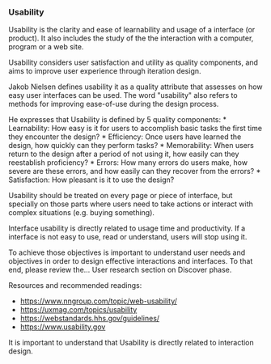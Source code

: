 ### Usability

Usability is the clarity and ease of learnability and usage of a interface (or product). 
It also includes the study of the the interaction with a computer, program or a web site. 

Usability considers user satisfaction and utility as quality components, and aims to improve user experience through iteration design. 

Jakob Nielsen defines usability it as a quality attribute that assesses on how easy user interfaces can be used. The word "usability" also refers to methods for improving ease-of-use during the design process. 

He expresses that Usability is defined by 5 quality components:
    * Learnability: How easy is it for users to accomplish basic tasks the first time they encounter the design?
    * Efficiency: Once users have learned the design, how quickly can they perform tasks?
    * Memorability: When users return to the design after a period of not using it, how easily can they reestablish proficiency?
    * Errors: How many errors do users make, how severe are these errors, and how easily can they recover from the errors?
    * Satisfaction: How pleasant is it to use the design?

Usability  should be treated on every page or piece of interface, but specially on those parts where users need to take actions or interact with complex situations (e.g. buying something).

Interface usability is directly related to usage time and productivity. If a interface is not easy to use, read or understand, users will stop using it. 

To achieve those objectives is important to understand user needs and objectives in order to design effective interactions and interfaces. To that end, please review the… User research section on Discover phase. 

Resources and recommended readings: 
* https://www.nngroup.com/topic/web-usability/
* https://uxmag.com/topics/usability
* https://webstandards.hhs.gov/guidelines/
* https://www.usability.gov


It is important to understand that Usability is directly related to interaction design.




